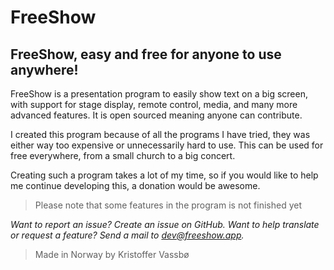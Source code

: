 # FreeShow

## FreeShow, easy and free for anyone to use anywhere!

FreeShow is a presentation program to easily show text on a big screen, with support for stage display, remote control, media, and many more advanced features. It is open sourced meaning anyone can contribute.

I created this program because of all the programs I have tried, they was either way too expensive or unnecessarily hard to use. This can be used for free everywhere, from a small church to a big concert.

Creating such a program takes a lot of my time, so if you would like to help me continue developing this, a donation would be awesome.

> Please note that some features in the program is not finished yet

_Want to report an issue? Create an issue on GitHub._
_Want to help translate or request a feature? Send a mail to [dev@freeshow.app](mailto:dev@freeshow.app)._

> Made in Norway by Kristoffer Vassbø
